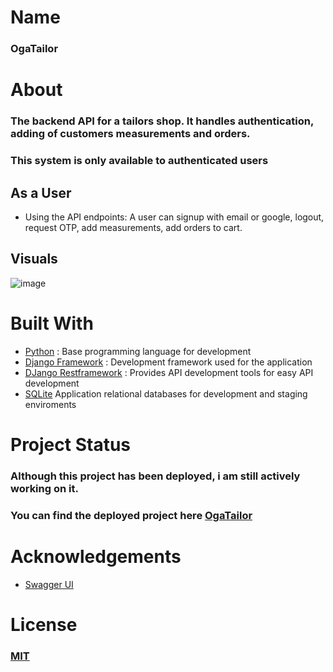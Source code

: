 # Name

### OgaTailor

# About

### The backend API for a tailors shop. It handles authentication, adding of customers measurements and orders.
### This system is only available to authenticated users

## As a User
- Using the API endpoints: A user can signup with email or google, logout, request OTP, add measurements, add orders to cart.

## Visuals

![image](https://i.imgur.com/cG8mj1s.png)


# Built With

* [Python](https://.com) : Base programming language for development
* [Django Framework](https://www.djangoproject.com/) : Development framework used for the application
* [DJango Restframework](https://.com) : Provides API development tools for easy API development
* [SQLite](https://.com) Application relational databases for development and staging enviroments



# Project Status
### Although this project has been deployed, i am still actively working on it.
### You can find the deployed project here [OgaTailor](https://oga-tailor.herokuapp.com/)




# Acknowledgements
* [Swagger UI ](https://www.webpagefx.com)



# License
### [MIT](https://choosealicense.com/licenses/mit/)